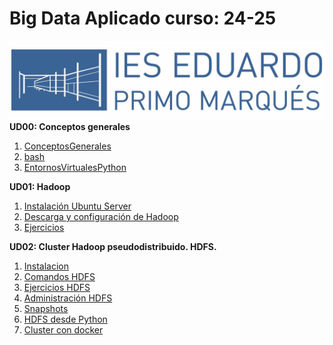 # Big Data Aplicado curso: 24-25

![](<./images/EduardoPrimoMarques.jpg>)
**UD00: Conceptos generales**
1. [ConceptosGenerales](<./UD00/1.ConceptosGenerales.md>)
2. [bash](<./UD00/2.bash.md>)
3. [EntornosVirtualesPython](<./UD00/8.EntornosVirtualesPython.md>)

**UD01: Hadoop**
1. [Instalación Ubuntu Server](<./UD01/1.instalacionubuntuserver.md>)
2. [Descarga y configuración de Hadoop](<./UD01/2.descargaconfighadoop.md>)
3. [Ejercicios](<./UD01/3.ejercicios.md>)

**UD02: Cluster Hadoop pseudodistribuido. HDFS.**
1. [Instalacion](<./UD02/1.instalacion.md>)
2. [Comandos HDFS](<./UD02/2.comandosHDFS.md>)
3. [Ejercicios HDFS](<./UD02/3.comandosHDFSejercicios.md>)
4. [Administración HDFS](<./UD02/4.administracionHDFS.md>)
5. [Snapshots](<./UD02/6.snapshots.md>)
6. [HDFS desde Python](<./UD02/7.HDFSdesdePython.md>)
7. [Cluster con docker](<./UD02/8.clusterdocker.md>)




